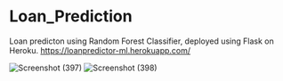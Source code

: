 # Loan_Prediction

Loan predicton using Random Forest Classifier, deployed using Flask on Heroku.
https://loanpredictor-ml.herokuapp.com/


![Screenshot (397)](https://user-images.githubusercontent.com/55191811/90730232-6817cd80-e2e5-11ea-8741-563b3ca7cd5b.png)
![Screenshot (398)](https://user-images.githubusercontent.com/55191811/90730243-6cdc8180-e2e5-11ea-94e8-6612d8653b70.png)
